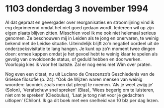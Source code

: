 # 1103 donderdag 3 november 1994
Al dat gepraat en gevergader over reorganisaties en stroomlijning vind ik erg deprimerend omdat het niet goed gedaan wordt. Iedereen wil op zijn eigen plaats blijven zitten. Misschien voel ik me ook niet helemaal serieus genomen. Ze beschouwen mij in Leiden als te jong en onervaren, te weinig bekend met de Leidse situatie. Uiteindelijk blijft zo’n negatief oordeel uit de onderzoeksvisitatie te lang hangen. Je kunt op zo’n moment twee dingen doen: ermee kappen omdat je het gevoel hebt te weinig klaar te spelen als gevolg van onvoldoende status, of geduld hebben en doorwerken. Voorlopig kies ik voor het laatste. Zal er nog eens met Wim over praten.

Nog even een citaat, nu uit Luciano de Crescenzo’s Geschiedenis van de Griekse filosofie (p. 24): “Ook de Wijzen waren mensen van weinig woorden: laconiek zoals men dat pleegt te noemen. ‘Als je weet zwijg je’ (Solon), ‘Verafschuw snel spreken’ (Bias), ‘Wees begerig om te luisteren, niet om te spreken’ (Cleobulus), ‘Laat je tong niet voor je gedachten uitlopen’ (Chilon). Ik ga dit boek met een snelheid van 10 blz per dag lezen.